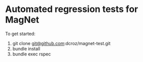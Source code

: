 # Automated regression tests for MagNet

To get started:

  1. git clone git@github.com:dcroz/magnet-test.git
  2. bundle install
  3. bundle exec rspec
